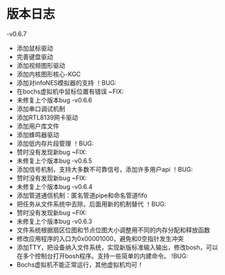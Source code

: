 # 版本日志
-v0.6.7
* 添加鼠标驱动
* 完善键盘驱动
* 添加视频图形驱动
* 添加内核图形核心-KGC
* 添加对infoNES模拟器的支持
！BUG:
* 在bochs虚拟机中鼠标位置有错误
~FIX:
* 未修复上个版本bug
-v0.6.6
* 添加串口调试机制
* 添加RTL8139网卡驱动
* 添加用户库文件
* 添加蜂鸣器驱动
* 添加低内存片段管理
！BUG:
* 赞时没有发现新bug
~FIX:
* 未修复上个版本bug
-v0.6.5
* 添加信号机制，支持大多数不可靠信号，添加许多用户api
！BUG:
* 赞时没有发现新bug
~FIX:
* 未修复上个版本bug
-v0.6.4
* 添加管道通信机制：匿名管道pipe和命名管道fifo
* 把任务从文件系统中去除，后面用新的机制替代
！BUG:
* 赞时没有发现新bug
~FIX:
* 未修复上个版本bug
-v0.6.3
* 文件系统根据扇区位图和节点位图大小调整用不同的内存分配和释放函数
* 修改应用程序的入口为0x00001000，避免和0空指针发生冲突
* 添加TTY，把设备纳入文件系统，实现新版标准输入输出，修改bosh，可以在多个控制台打开bosh程序。支持一些简单的内建命令。
!BUG: 
* Bochs虚拟机不能正常运行，其他虚拟机均可！